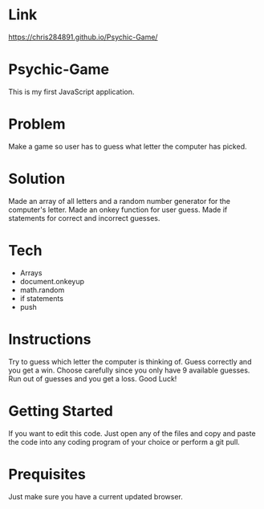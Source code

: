 # Link
https://chris284891.github.io/Psychic-Game/

# Psychic-Game
This is my first JavaScript application.

# Problem
Make a game so user has to guess what letter the computer has picked.

# Solution
Made an array of all letters and a random number generator for the computer's letter. Made an onkey function for user guess. Made if statements for correct and incorrect guesses.

# Tech
- Arrays
- document.onkeyup
- math.random
- if statements
- push

# Instructions
Try to guess which letter the computer is thinking of. Guess correctly and you get a win. Choose carefully since you only have 9 available guesses. Run out of guesses and you get a loss. Good Luck!

# Getting Started
If you want to edit this code. Just open any of the files and copy and paste the code into any coding program of your choice or perform a git pull.

# Prequisites
Just make sure you have a current updated browser.
